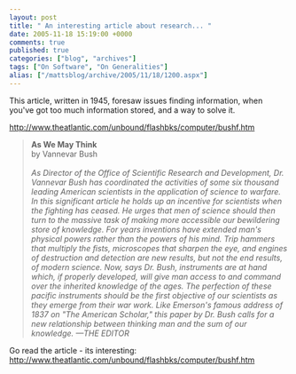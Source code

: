```yaml
---
layout: post
title: " An interesting article about research... "
date: 2005-11-18 15:19:00 +0000
comments: true
published: true
categories: ["blog", "archives"]
tags: ["On Software", "On Generalities"]
alias: ["/mattsblog/archive/2005/11/18/1200.aspx"]
---
```

<!-- more -->

<P>This article, written in 1945, foresaw issues finding information, when you've got too much information stored, and a way to solve it.</P>
 <P>
 <P><A title=http://www.theatlantic.com/unbound/flashbks/computer/bushf.htm href="http://www.theatlantic.com/unbound/flashbks/computer/bushf.htm">http://www.theatlantic.com/unbound/flashbks/computer/bushf.htm</A></P>
 <P>
 <blockquote>
 <P><STRONG>As We May Think</STRONG> <BR>by Vannevar Bush<BR>&nbsp;<BR><I>As Director of the Office of Scientific Research and Development, Dr. Vannevar Bush has coordinated the activities of some six thousand leading American scientists in the application of science to warfare. In this significant article he holds up an incentive for scientists when the fighting has ceased. He urges that men of science should then turn to the massive task of making more accessible our bewildering store of knowledge. For years inventions have extended man's physical powers rather than the powers of his mind. Trip hammers that multiply the fists, microscopes that sharpen the eye, and engines of destruction and detection are new results, but not the end results, of modern science. Now, says Dr. Bush, instruments are at hand which, if properly developed, will give man access to and command over the inherited knowledge of the ages. The perfection of these pacific instruments should be the first objective of our scientists as they emerge from their war work. Like Emerson's famous address of 1837 on "The American Scholar," this paper by Dr. Bush calls for a new relationship between thinking man and the sum of our knowledge. &#8212;THE EDITOR </I></P>
 </blockquote>
 <P>Go read the article - its interesting: <A title=http://www.theatlantic.com/unbound/flashbks/computer/bushf.htm href="http://www.theatlantic.com/unbound/flashbks/computer/bushf.htm">http://www.theatlantic.com/unbound/flashbks/computer/bushf.htm</A></P>
